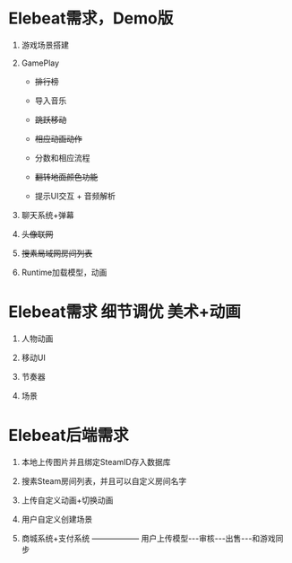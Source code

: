# Elebeat需求，Demo版  

1. 游戏场景搭建

2. GamePlay

     * ~~排行榜~~

     * 导入音乐

     * ~~跳跃移动~~

     * ~~相应动画动作~~

     * 分数和相应流程
     
     * ~~翻转地面颜色功能~~

     * 提示UI交互 + 音频解析

3. 聊天系统+弹幕

4. ~~头像联网~~

5. ~~搜素局域网房间列表~~

6. Runtime加载模型，动画


# Elebeat需求 细节调优 美术+动画

1. 人物动画

2. 移动UI

3. 节奏器

4. 场景


# Elebeat后端需求

1. 本地上传图片并且绑定SteamID存入数据库

2. 搜素Steam房间列表，并且可以自定义房间名字

3. 上传自定义动画+切换动画

4. 用户自定义创建场景

5. 商城系统+支付系统  ——————  用户上传模型---审核---出售---和游戏同步


